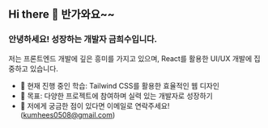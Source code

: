 ## Hi there 👋 반가와요~~

### 안녕하세요! 성장하는 개발자 금희수입니다. 
저는 프론트엔드 개발에 깊은 흥미를 가지고 있으며, React를 활용한 UI/UX 개발에 집중하고 있습니다.  
- 🔭 현재 진행 중인 학습: Tailwind CSS를 활용한 효율적인 웹 디자인
- 🌱 목표: 다양한 프로젝트에 참여하며 실력 있는 개발자로 성장하기
- 💬 저에게 궁금한 점이 있다면 이메일로 연락주세요! (kumhees0508@gmail.com)
